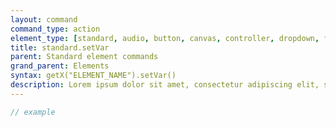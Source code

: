 ```yaml
---
layout: command
command_type: action
element_type: [standard, audio, button, canvas, controller, dropdown, function, html, image, key, mediarecorder, scale, seelctor, text, textinput, timer, tooltip, var, video, voicerecorder, youtube]
title: standard.setVar
parent: Standard element commands
grand_parent: Elements
syntax: getX("ELEMENT_NAME").setVar()
description: Lorem ipsum dolor sit amet, consectetur adipiscing elit, sed do eiusmod tempor incididunt ut labore et dolore magna aliqua. Ut enim ad minim veniam, quis nostrud exercitation ullamco laboris nisi ut aliquip ex ea commodo consequat.
---
```


```javascript
// example
```